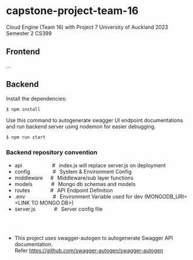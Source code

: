 # capstone-project-team-16
Cloud Engine (Team 16) with Project 7
University of Auckland 2023 Semester 2 CS399


## Frontend
...


## Backend

Install the dependencies:

```bash
$ npm install
```

Use this command to autogenerate swagger UI endpoint documentations and run backend server using nodemon for easier debugging.

```bash
$ npm run start
```

### Backend repository convention
- api⠀⠀⠀⠀⠀⠀⠀⠀#⠀index.js will replace server.js on deployment
- config⠀⠀⠀⠀⠀⠀#⠀System & Environment Config
- middleware⠀⠀#⠀Middleware/sub layer functions
- models⠀⠀⠀⠀⠀#⠀Mongo db schemas and models
- routes⠀⠀⠀ ⠀⠀#⠀API Endpoint Definition
- .env ⠀⠀⠀⠀⠀⠀⠀#⠀Environment Variable used for dev (MONGODB_URI=\<LINK TO MONGO DB\>)
- server.js⠀⠀⠀⠀⠀#⠀Server config file

<br><br>
* This project uses swagger-autogen to autogenerate Swagger API documentation. <br>
  Refer https://github.com/swagger-autogen/swagger-autogen
